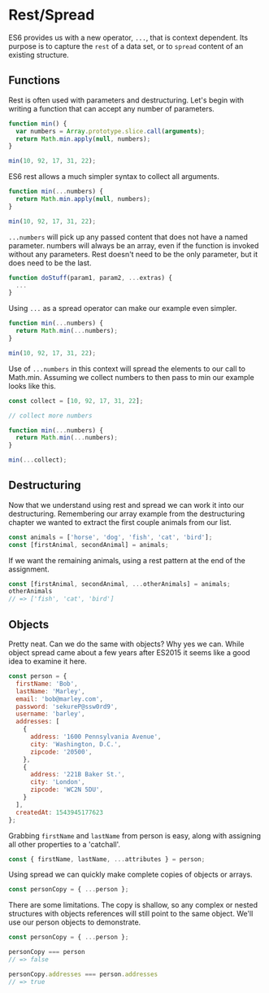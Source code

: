 # Rest/Spread 

ES6 provides us with a new operator, `...`, that is context dependent. Its purpose is to capture the `rest` of a data set, or to `spread` content of an existing structure.  

## Functions

Rest is often used with parameters and destructuring. Let's begin with writing a function that can accept any number of parameters.  

```javascript
function min() {
  var numbers = Array.prototype.slice.call(arguments);
  return Math.min.apply(null, numbers);
}

min(10, 92, 17, 31, 22);
```

ES6 rest allows a much simpler syntax to collect all arguments.  

```javascript
function min(...numbers) {
  return Math.min.apply(null, numbers);
}

min(10, 92, 17, 31, 22);
```

`...numbers` will pick up any passed content that does not have a named parameter. numbers will always be an array, even if the function is invoked without any parameters. Rest doesn't need to be the only parameter, but it does need to be the last.  

```javascript
function doStuff(param1, param2, ...extras) {
  ...
}
```

Using `...` as a spread operator can make our example even simpler.  

```javascript
function min(...numbers) {
  return Math.min(...numbers);
}

min(10, 92, 17, 31, 22);
```

Use of `...numbers` in this context will spread the elements to our call to Math.min. Assuming we collect numbers to then pass to min our example looks like this.

```javascript
const collect = [10, 92, 17, 31, 22];

// collect more numbers

function min(...numbers) {
  return Math.min(...numbers);
}

min(...collect);
```

## Destructuring

Now that we understand using rest and spread we can work it into our destructuring. Remembering our array example from the destructuring chapter we wanted to extract the first couple animals from our list.

```javascript
const animals = ['horse', 'dog', 'fish', 'cat', 'bird'];
const [firstAnimal, secondAnimal] = animals;
```

If we want the remaining animals, using a rest pattern at the end of the assignment.

```javascript
const [firstAnimal, secondAnimal, ...otherAnimals] = animals;
otherAnimals
// => ['fish', 'cat', 'bird']
```

## Objects

Pretty neat. Can we do the same with objects? Why yes we can. While object spread came about a few years after ES2015 it seems like a good idea to examine it here.  

```javascript
const person = {
  firstName: 'Bob',
  lastName: 'Marley',
  email: 'bob@marley.com',
  password: 'sekureP@ssw0rd9',
  username: 'barley',
  addresses: [
    {
      address: '1600 Pennsylvania Avenue',
      city: 'Washington, D.C.',
      zipcode: '20500',
    },
    {
      address: '221B Baker St.',
      city: 'London',
      zipcode: 'WC2N 5DU',
    }
  ],
  createdAt: 1543945177623
};
```

Grabbing `firstName` and `lastName` from person is easy, along with assigning all other properties to a 'catchall'.  

```javascript
const { firstName, lastName, ...attributes } = person;
```

Using spread we can quickly make complete copies of objects or arrays.  

```javascript
const personCopy = { ...person };
```

There are some limitations. The copy is shallow, so any complex or nested structures with objects references will still point to the same object. We'll use our person objects to demonstrate.  

```javascript
const personCopy = { ...person };

personCopy === person
// => false

personCopy.addresses === person.addresses
// => true
```
